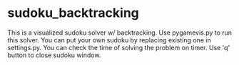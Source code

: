 # sudoku_backtracking
This is a visualized sudoku solver w/ backtracking. 
Use pygamevis.py to run this solver.
You can put your own sudoku by replacing existing one in settings.py. 
You can check the time of solving the problem on timer. 
Use 'q' button to close sudoku window.
